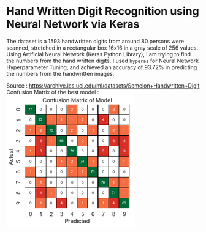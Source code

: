 # Hand Written Digit Recognition using Neural Network via Keras
The dataset is a 1593 handwritten digits from around 80 persons were scanned, stretched in a rectangular box 16x16 in a gray scale of 256 values.
Using Artificial Neural Network (Keras Python Library), I am trying to find the numbers from the hand written digits.
I used `hyperas` for Neural Network Hyperparameter Tuning, and achieved an accuracy of 93.72% in predicting the numbers from the handwritten images.


Source : https://archive.ics.uci.edu/ml/datasets/Semeion+Handwritten+Digit  
Confusion Matrix of the best model : ![Confusion Matrix](cm.png)